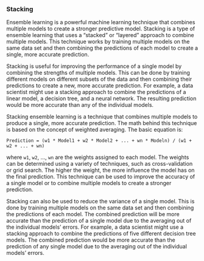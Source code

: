 ### Stacking

Ensemble learning is a powerful machine learning technique that combines multiple models to create a stronger predictive model. Stacking is a type of ensemble learning that uses a “stacked” or “layered” approach to combine multiple models. This technique works by training multiple models on the same data set and then combining the predictions of each model to create a single, more accurate prediction.

Stacking is useful for improving the performance of a single model by combining the strengths of multiple models. This can be done by training different models on different subsets of the data and then combining their predictions to create a new, more accurate prediction. For example, a data scientist might use a stacking approach to combine the predictions of a linear model, a decision tree, and a neural network. The resulting prediction would be more accurate than any of the individual models.

Stacking ensemble learning is a technique that combines multiple models to produce a single, more accurate prediction. The math behind this technique is based on the concept of weighted averaging. The basic equation is:
```
Prediction = (w1 * Model1 + w2 * Model2 + ... + wn * Modeln) / (w1 + w2 + ... + wn)
```
where `w1`, `w2`, ..., `wn` are the weights assigned to each model. The weights can be determined using a variety of techniques, such as cross-validation or grid search. The higher the weight, the more influence the model has on the final prediction. This technique can be used to improve the accuracy of a single model or to combine multiple models to create a stronger prediction.

Stacking can also be used to reduce the variance of a single model. This is done by training multiple models on the same data set and then combining the predictions of each model. The combined prediction will be more accurate than the prediction of a single model due to the averaging out of the individual models’ errors. For example, a data scientist might use a stacking approach to combine the predictions of five different decision tree models. The combined prediction would be more accurate than the prediction of any single model due to the averaging out of the individual models’ errors.